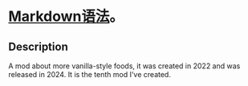 # [Markdown语法](https://markdown.com.cn "More Vanilla Foods")。
## Description
A mod about more vanilla-style foods, it was created in 2022 and was released in 2024. It is the tenth mod I've created.
